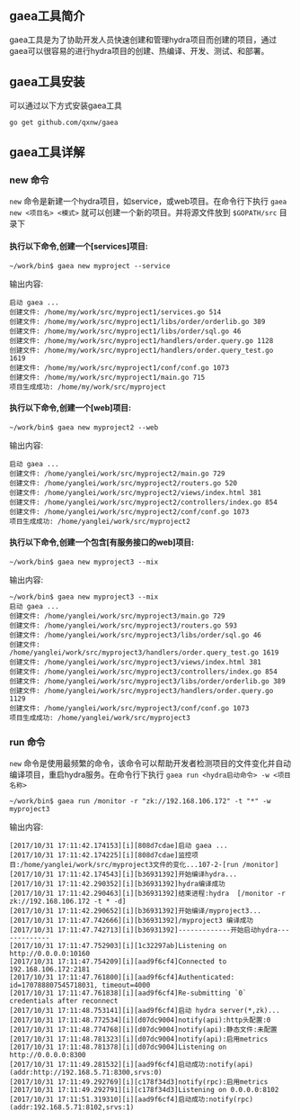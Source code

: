 ## gaea工具简介
gaea工具是为了协助开发人员快速创建和管理hydra项目而创建的项目，通过gaea可以很容易的进行hydra项目的创建、热编译、开发、测试、和部署。

## gaea工具安装
可以通过以下方式安装gaea工具

`go get github.com/qxnw/gaea`

## gaea工具详解

###    new 命令

`new` 命令是新建一个hydra项目，如service，或web项目。在命令行下执行 `gaea new <项目名> <模式>` 就可以创建一个新的项目。并将源文件放到 `$GOPATH/src` 目录下

#### 执行以下命令,创建一个[services]项目:

`~/work/bin$ gaea new myproject --service`

输出内容:
```
启动 gaea ...
创建文件: /home/my/work/src/myproject1/services.go 514
创建文件: /home/my/work/src/myproject1/libs/order/orderlib.go 389
创建文件: /home/my/work/src/myproject1/libs/order/sql.go 46
创建文件: /home/my/work/src/myproject1/handlers/order.query.go 1128
创建文件: /home/my/work/src/myproject1/handlers/order.query_test.go 1619
创建文件: /home/my/work/src/myproject1/conf/conf.go 1073
创建文件: /home/my/work/src/myproject1/main.go 715
项目生成成功: /home/my/work/src/myproject
```
#### 执行以下命令,创建一个[web]项目:

`~/work/bin$ gaea new myproject2 --web`

输出内容:
```
启动 gaea ...
创建文件: /home/yanglei/work/src/myproject2/main.go 729
创建文件: /home/yanglei/work/src/myproject2/routers.go 520
创建文件: /home/yanglei/work/src/myproject2/views/index.html 381
创建文件: /home/yanglei/work/src/myproject2/controllers/index.go 854
创建文件: /home/yanglei/work/src/myproject2/conf/conf.go 1073
项目生成成功: /home/yanglei/work/src/myproject2
```

#### 执行以下命令,创建一个包含[有服务接口的web]项目:

`~/work/bin$ gaea new myproject3 --mix`

输出内容:

```
~/work/bin$ gaea new myproject3 --mix
启动 gaea ...
创建文件: /home/yanglei/work/src/myproject3/main.go 729
创建文件: /home/yanglei/work/src/myproject3/routers.go 593
创建文件: /home/yanglei/work/src/myproject3/libs/order/sql.go 46
创建文件: /home/yanglei/work/src/myproject3/handlers/order.query_test.go 1619
创建文件: /home/yanglei/work/src/myproject3/views/index.html 381
创建文件: /home/yanglei/work/src/myproject3/controllers/index.go 854
创建文件: /home/yanglei/work/src/myproject3/libs/order/orderlib.go 389
创建文件: /home/yanglei/work/src/myproject3/handlers/order.query.go 1129
创建文件: /home/yanglei/work/src/myproject3/conf/conf.go 1073
项目生成成功: /home/yanglei/work/src/myproject3

```

###    run 命令
`new` 命令是使用最频繁的命令，该命令可以帮助开发者检测项目的文件变化并自动编译项目，重启hydra服务。在命令行下执行 `gaea run <hydra启动命令> -w <项目名称>` 

`~/work/bin$ gaea run /monitor -r "zk://192.168.106.172" -t "*" -w myproject3`

输出内容:

```
[2017/10/31 17:11:42.174153][i][808d7cdae]启动 gaea ...
[2017/10/31 17:11:42.174225][i][808d7cdae]监控项目:/home/yanglei/work/src/myproject3文件的变化...107-2-[run /monitor]
[2017/10/31 17:11:42.174543][i][b36931392]开始编译hydra...
[2017/10/31 17:11:42.290352][i][b36931392]hydra编译成功
[2017/10/31 17:11:42.290463][i][b36931392]结束进程:hydra  [/monitor -r zk://192.168.106.172 -t * -d]
[2017/10/31 17:11:42.290652][i][b36931392]开始编译/myproject3...
[2017/10/31 17:11:47.742666][i][b36931392]/myproject3 编译成功
[2017/10/31 17:11:47.742713][i][b36931392]-------------开始启动hydra-------------
[2017/10/31 17:11:47.752903][i][1c32297ab]Listening on http://0.0.0.0:10160
[2017/10/31 17:11:47.754209][i][aad9f6cf4]Connected to 192.168.106.172:2181
[2017/10/31 17:11:47.761800][i][aad9f6cf4]Authenticated: id=170788807545718031, timeout=4000
[2017/10/31 17:11:47.761838][i][aad9f6cf4]Re-submitting `0` credentials after reconnect
[2017/10/31 17:11:48.753141][i][aad9f6cf4]启动 hydra server(*,zk)...
[2017/10/31 17:11:48.772534][i][d07dc9004]notify(api):http头配置:0
[2017/10/31 17:11:48.774768][i][d07dc9004]notify(api):静态文件:未配置
[2017/10/31 17:11:48.781323][i][d07dc9004]notify(api):启用metrics
[2017/10/31 17:11:48.781378][i][d07dc9004]Listening on http://0.0.0.0:8300
[2017/10/31 17:11:49.281532][i][aad9f6cf4]启动成功:notify(api)(addr:http://192.168.5.71:8300,srvs:0)
[2017/10/31 17:11:49.292769][i][c178f34d3]notify(rpc):启用metrics
[2017/10/31 17:11:49.292791][i][c178f34d3]Listening on 0.0.0.0:8102
[2017/10/31 17:11:51.319310][i][aad9f6cf4]启动成功:notify(rpc)(addr:192.168.5.71:8102,srvs:1)
```